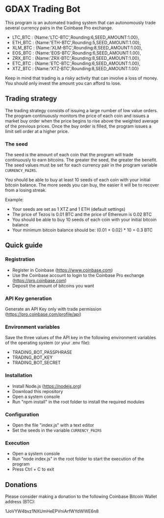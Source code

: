 # GDAX Trading Bot

This program is an automated trading system that can autonomously trade several currency pairs in the Coinbase Pro exchange. 

* LTC_BTC : {Name:'LTC-BTC',Rounding:6,SEED_AMOUNT:1.00},
* ETH_BTC : {Name:'ETH-BTC',Rounding:5,SEED_AMOUNT:1.00},
* XLM_BTC : {Name:'XLM-BTC',Rounding:8,SEED_AMOUNT:1.00},
* EOS_BTC : {Name:'EOS-BTC',Rounding:6,SEED_AMOUNT:1.00},
* ZRX_BTC : {Name:'ZRX-BTC',Rounding:8,SEED_AMOUNT:1.00},
* ETC_BTC : {Name:'ETC-BTC',Rounding:6,SEED_AMOUNT:1.00},
* XTZ_BTC : {Name:'XTZ-BTC',Rounding:8,SEED_AMOUNT:1.00}

Keep in mind that trading is a risky activity that can involve a loss of money. You should only invest the amount you can afford to lose.

## Trading strategy

The trading strategy consists of issuing a large number of low value orders. The program continuously monitors the price of each coin and issues a market buy order when the price begins to rise above the weighted average of the previous prices. Once the buy order is filled, the program issues a limit sell order at a higher price.

### The seed

The seed is the amount of each coin that the program will trade continuously to earn bitcoins. The greater the seed, the greater the benefit. The seed values must be set for each currency pair in the program variable `CURRENCY_PAIRS`.

You should be able to buy at least 10 seeds of each coin with your initial bitcoin balance. The more seeds you can buy, the easier it will be to recover from a losing streak.

Example:

- Your seeds are set as 1 XTZ and 1 ETH (default settings) 
- The price of Tezos is 0.01 BTC and the price of Ethereum is 0.02 BTC
- You should be able to buy 10 seeds of each coin with your initial bitcoin balance
- Your minimum bitcoin balance should be: (0.01 + 0.02) * 10 = 0.3 BTC

## Quick guide

### Registration

- Register in Coinbase (https://www.coinbase.com)
- Use the Coinbase account to login to the Coinbase Pro exchange (https://pro.coinbase.com)
- Deposit the amount of bitcoins you want

### API Key generation

Generate an API Key only with trade permission (https://pro.coinbase.com/profile/api)

### Environment variables

Save the three values of the API key in the following environment variables of the operating system (or your .env file):

- TRADING_BOT_PASSPHRASE
- TRADING_BOT_KEY
- TRADING_BOT_SECRET

### Installation

- Install Node.js (https://nodejs.org)
- Download this repository
- Open a system console
- Run "npm install" in the root folder to install the required modules

### Configuration

- Open the file "index.js" with a text editor
- Set the seeds in the variable `CURRENCY_PAIRS`

### Execution

- Open a system console
- Run "node index.js" in the root folder to start the execution of the program
- Press Ctrl + C to exit 

## Donations

Please consider making a donation to the following Coinbase Bitcoin Wallet address (BTC):

1JoVYW4bvz1NXUmHeEPVniArfWYdWWE6n8
